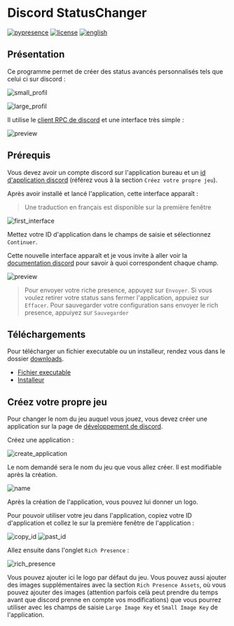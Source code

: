 # Discord StatusChanger

[![pypresence](https://img.shields.io/badge/using-pypresence-00bb88.svg?style=for-the-badge&logo=discord&logoWidth=20)](https://github.com/qwertyquerty/pypresence)
[![license](https://img.shields.io/badge/LICENSE-MIT-1?style=for-the-badge)](https://github.com/ascpial/StatusChanger/blob/main/LICENSE.md)
[![english](https://img.shields.io/badge/README-English%20version-red?style=for-the-badge)](https://github.com/ascpial/StatusChanger/blob/main/README.md)
## Présentation

Ce programme permet de créer des status avancés personnalisés tels que celui ci sur discord :

![small_profil](assets/small_profil_example.png)

![large_profil](assets/large_profil_example.png)

Il utilise le [client RPC de discord](https://discord.com/developers/docs/topics/rpc) et une interface très simple :

![preview](assets/application_preview.png)

## Prérequis

Vous devez avoir un compte discord sur l'application bureau et un [id d'application discord](https://discord.com/developers/applications) (référez vous à la section `Créez votre propre jeu`).

Après avoir installé et lancé l'application, cette interface apparaît :

> Une traduction en français est disponible sur la première fenêtre

![first_interface](assets/first_interface.png)

Mettez votre ID d'application dans le champs de saisie et sélectionnez `Continuer`.

Cette nouvelle interface apparaît et je vous invite à aller voir la [documentation discord](https://discord.com/developers/docs/rich-presence/how-to#updating-presence-update-presence-payload-fields) pour savoir à quoi correspondent chaque champ.

![preview](assets/application_preview.png)

> Pour envoyer votre riche presence, appuyez sur `Envoyer`. Si vous voulez retirer votre status sans fermer l'application, appuiez sur `Effacer`. Pour sauvegarder votre configuration sans envoyer le rich presence, appuiyez sur `Sauvegarder`

## Téléchargements

Pour télécharger un fichier executable ou un installeur, rendez vous dans le dossier [downloads](https://github.com/ascpial/StatusChanger/tree/main/downloads).

- [Fichier executable](https://github.com/ascpial/StatusChanger/blob/main/downloads/StatusChanger.exe)
- [Installeur](https://github.com/ascpial/StatusChanger/blob/main/downloads/StatusChangerInstaller.exe)

## Créez votre propre jeu

Pour changer le nom du jeu auquel vous jouez, vous devez créer une application sur la page de [développement de discord](https://discord.com/developers/applications).

Créez une application :

![create_application](assets/create_application.png)

Le nom demandé sera le nom du jeu que vous allez créer. Il est modifiable après la création.

![name](assets/ask_name.png)

Après la création de l'application, vous pouvez lui donner un logo.

Pour pouvoir utiliser votre jeu dans l'application, copiez votre ID d'application et collez le sur la première fenêtre de l'application :

![copy_id](assets/copy_id.png)
![past_id](assets/past_id.png)

 Allez ensuite dans l'onglet `Rich Presence` :

![rich_presence](assets/rich_presence.png)

Vous pouvez ajouter ici le logo par défaut du jeu.
Vous pouvez aussi ajouter des images supplémentaires avec la section `Rich Presence Assets`, où vous pouvez ajouter des images (attention parfois celà peut prendre du temps avant que discord prenne en compte vos modifications) que vous pourrez utiliser avec les champs de saisie `Large Image Key` et `Small Image Key` de l'application.